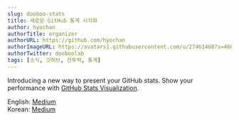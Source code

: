 ```yaml
---
slug: dooboo-stats
title: 새로운 GitHub 통계 시각화
author: hyochan
authorTitle: organizer
authorURL: https://github.com/hyochan
authorImageURL: https://avatars1.githubusercontent.com/u/27461460?s=460&u=b5860875e26d33fd70fd210f4ea74f81cdf9d99b&v=4
authorTwitter: dooboolab
tags: [소식, 깃허브, 전투력, 통계]
---
```


Introducing a new way to present your GitHub stats.
Show your performance with [GitHub Stats Visualization](https://dooboolab.medium.com/%EC%83%88%EB%A1%9C%EC%9A%B4-github-%ED%86%B5%EA%B3%84-%EC%8B%9C%EA%B0%81%ED%99%94-61b000b032d7).

English: [Medium](https://medium.com/dooboolab/a-new-fancy-way-to-visualize-your-github-stats-418b5d59498)<br/>
Korean: [Medium](https://dooboolab.medium.com/%EC%83%88%EB%A1%9C%EC%9A%B4-github-%ED%86%B5%EA%B3%84-%EC%8B%9C%EA%B0%81%ED%99%94-61b000b032d7)

